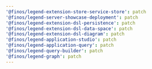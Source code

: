 ```yaml
---
'@finos/legend-extension-store-service-store': patch
'@finos/legend-server-showcase-deployment': patch
'@finos/legend-extension-dsl-persistence': patch
'@finos/legend-extension-dsl-data-space': patch
'@finos/legend-extension-dsl-diagram': patch
'@finos/legend-application-studio': patch
'@finos/legend-application-query': patch
'@finos/legend-query-builder': patch
'@finos/legend-graph': patch
---
```

